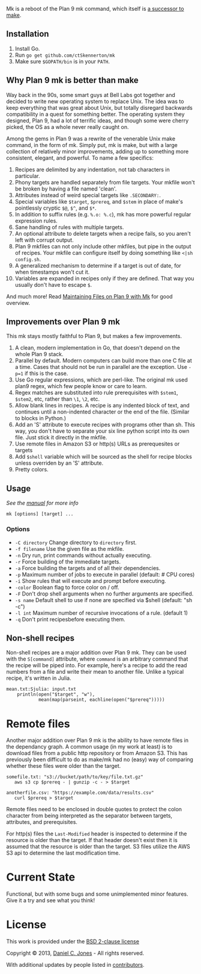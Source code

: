Mk is a reboot of the Plan 9 mk command, which itself is [a successor to
make](http://www.cs.tufts.edu/~nr/cs257/archive/andrew-hume/mk.pdf).

## Installation

 1. Install Go.
 2. Run `go get github.com/ctSkennerton/mk`
 3. Make sure `$GOPATH/bin` is in your `PATH`.

## Why Plan 9 mk is better than make

Way back in the 90s, some smart guys at Bell Labs got together and decided to
write new operating system to replace Unix. The idea was to keep everything that
was great about Unix, but totally disregard backwards compatibility in a quest
for something better. The operating system they designed, Plan 9, had a lot of
terrific ideas, and though some were cherry picked, the OS as a whole never
really caught on.

Among the gems in Plan 9 was a rewrite of the venerable Unix make
command, in the form of mk. Simply put, mk is make, but with a large collection
of relatively minor improvements, adding up to something more consistent,
elegant, and powerful. To name a few specifics:

  1. Recipes are delimited by any indentation, not tab characters in particular.
  2. Phony targets are handled separately from file targets. Your mkfile won't
     be broken by having a file named 'clean'.
  3. Attributes instead of weird special targets like `.SECONDARY:`.
  4. Special variables like `$target`, `$prereq`, and `$stem` in place of
     make's pointlessly cryptic `$@`, `$^`, and `$*`.
  5. In addition to suffix rules (e.g. `%.o: %.c`), mk has more powerful regular
     expression rules.
  6. Sane handling of rules with multiple targets.
  7. An optional attribute to delete targets when a recipe fails, so you aren't
     left with corrupt output.
  8. Plan 9 mkfiles can not only include other mkfiles, but pipe in the output of
     recipes. Your mkfile can configure itself by doing something like
     `<|sh config.sh`.
  9. A generalized mechanism to determine if a target is out of date, for when
     timestamps won't cut it.
  10. Variables are expanded in recipes only if they are defined. That way you
     usually don't have to escape `$`.

And much more!
Read [Maintaining Files on Plan 9 with Mk](http://doc.cat-v.org/plan_9/4th_edition/papers/mk)
for good overview.

## Improvements over Plan 9 mk

This mk stays mostly faithful to Plan 9, but makes a few improvements.

  1. A clean, modern implementation in Go, that doesn't depend on the whole Plan
     9 stack.
  1. Parallel by default. Modern computers can build more than one C file at a
     time. Cases that should not be run in parallel are the exception. Use
     `-p=1` if this is the case.
  1. Use Go regular expressions, which are perl-like. The original mk used plan9
     regex, which few people know or care to learn.
  1. Regex matches are substituted into rule prerequisites with `$stem1`,
     `$stem2`, etc, rather than `\1`, `\2`, etc.
  1. Allow blank lines in recipes. A recipe is any indented block of text, and
     continues until a non-indented character or the end of the file. (Similar
     to blocks in Python.)
  1. Add an 'S' attribute to execute recipes with programs other than sh. This
     way, you don't have to separate your six line python script into its own
     file. Just stick it directly in the mkfile.
  1. Use remote files in Amazon S3 or http(s) URLs as prerequesites or targets 
  1. Add `$shell` variable which will be sourced as the shell for recipe blocks 
     unless overriden by an 'S' attribute.
  1. Pretty colors.


## Usage

*See the [manual](manual.md) for more info*

`mk [options] [target] ...`

### Options

  * `-C directory` Change directory to `directory` first.
  * `-f filename` Use the given file as the mkfile.
  * `-n` Dry run, print commands without actually executing.
  * `-r` Force building of the immediate targets.
  * `-a` Force building the targets and of all their dependencies.
  * `-p` Maximum number of jobs to execute in parallel (default: # CPU cores)
  * `-i` Show rules that will execute and prompt before executing.
  * `-color` Boolean flag to force color on / off.
  * `-F` Don't drop shell arguments when no further arguments are specified.
  * `-s name` Default shell to use if none are specified via $shell (default: "sh -c")
  * `-l int` Maximum number of recursive invocations of a rule. (default 1)
  * `-q` Don't print recipesbefore executing them.

## Non-shell recipes

Non-shell recipes are a major addition over Plan 9 mk. They can be used with the
`S[command]` attribute, where `command` is an arbitrary command that the recipe
will be piped into. For example, here's a recipe to add the read numbers from a
file and write their mean to another file. Unlike a typical recipe, it's written
in Julia.

```make
mean.txt:Sjulia: input.txt
    println(open("$target", "w"),
            mean(map(parseint, eachline(open("$prereq")))))
```

# Remote files

Another major addition over Plan 9 mk is the ability to have remote files in the
dependancy graph. A common usage (in my work at least) is to download files from
a public http repository or from Amazon S3. This has previously been difficult to
do as make/mk had no (easy) way of comparing whether these files were older than
the target.

```make
somefile.txt: "s3://bucket/path/to/key/file.txt.gz"
   aws s3 cp $prereq - | gunzip -c - > $target

anotherfile.csv: "https://example.com/data/results.csv"
   curl $prereq > $target
```

Remote files need to be enclosed in double quotes to protect the colon character
from being interpreted as the separator between targets, attributes, and prerequisites.

For http(s) files the `Last-Modified` header is inspected to determine if the 
resource is older than the target. If that header doesn't exist then it is
assumed that the resource is older than the target. S3 files utilize the AWS
S3 api to determine the last modification time.

# Current State

Functional, but with some bugs and some unimplemented minor features. Give it a
try and see what you think!

# License

This work is provided under the [BSD 2-clause license](license.md)

Copyright © 2013, [Daniel C. Jones](https://github.com/dcjones) - All rights reserved. 

With additional updates by people listed in
[contributors](contributors.md).

